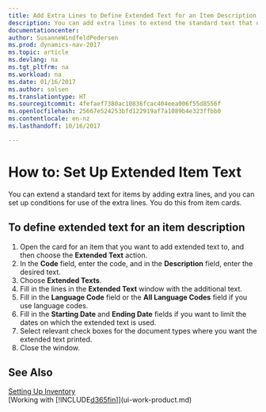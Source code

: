 ```yaml
---
title: Add Extra Lines to Define Extended Text for an Item Description
description: You can add extra lines to extend the standard text that describes an item.
documentationcenter: 
author: SusanneWindfeldPedersen
ms.prod: dynamics-nav-2017
ms.topic: article
ms.devlang: na
ms.tgt_pltfrm: na
ms.workload: na
ms.date: 01/16/2017
ms.author: solsen
ms.translationtype: HT
ms.sourcegitcommit: 4fefaef7380ac10836fcac404eea006f55d8556f
ms.openlocfilehash: 25667e524253bfd122919af7a1089b4e323ffbb0
ms.contentlocale: en-nz
ms.lasthandoff: 10/16/2017

---
```

# <a name="how-to-set-up-extended-item-text"></a>How to: Set Up Extended Item Text
You can extend a standard text for items by adding extra lines, and you can set up conditions for use of the extra lines. You do this from item cards.

## <a name="to-define-extended-text-for-an-item-description"></a>To define extended text for an item description
1. Open the card for an item that you want to add extended text to, and then choose the **Extended Text** action.
2. In the **Code** field, enter the code, and in the **Description** field, enter the desired text.
3. Choose **Extended Texts**.
4. Fill in the lines in the **Extended Text** window with the additional text.
5. Fill in the **Language Code** field or the **All Language Codes** field if you use language codes.
6. Fill in the **Starting Date** and **Ending Date** fields if you want to limit the dates on which the extended text is used.
7. Select relevant check boxes for the document types where you want the extended text printed.
8. Close the window.

## <a name="see-also"></a>See Also
[Setting Up Inventory](inventory-setup-inventory.md)  
[Working with [!INCLUDE[d365fin](includes/d365fin_md.md)]](ui-work-product.md)

